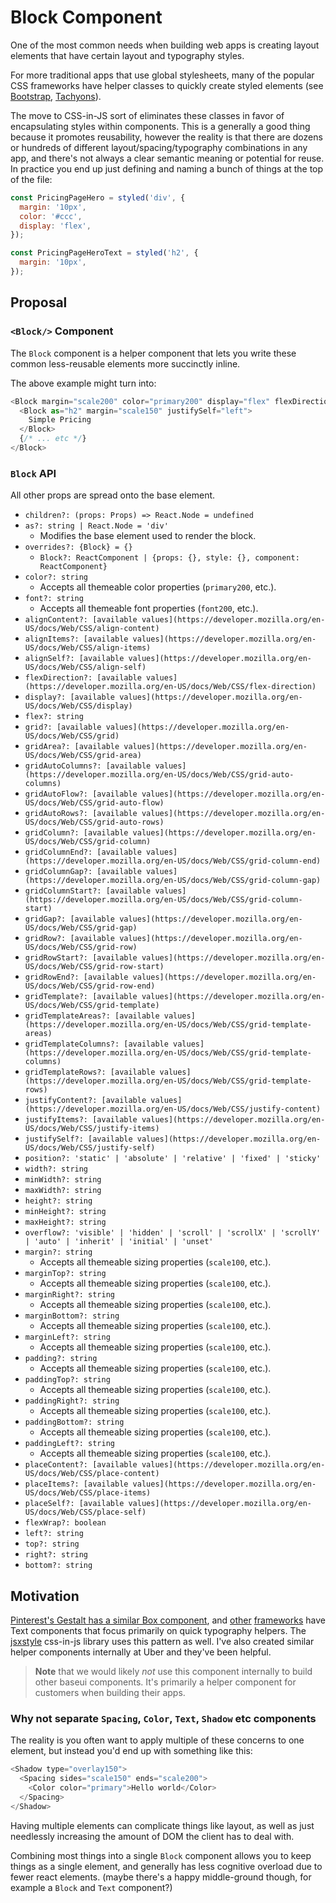 # Block Component

One of the most common needs when building web apps is creating layout elements that have certain layout and typography styles.

For more traditional apps that use global stylesheets, many of the popular CSS frameworks have helper classes to quickly create styled elements (see [Bootstrap](https://getbootstrap.com/docs/4.1/utilities/sizing/), [Tachyons](http://tachyons.io/docs/layout/spacing/)).

The move to CSS-in-JS sort of eliminates these classes in favor of encapsulating styles within components. This is a generally a good thing because it promotes reusability, however the reality is that there are dozens or hundreds of different layout/spacing/typography combinations in any app, and there's not always a clear semantic meaning or potential for reuse. In practice you end up just defining and naming a bunch of things at the top of the file:

```js
const PricingPageHero = styled('div', {
  margin: '10px',
  color: '#ccc',
  display: 'flex',
});

const PricingPageHeroText = styled('h2', {
  margin: '10px',
});
```

## Proposal

### `<Block/>` Component

The `Block` component is a helper component that lets you write these common less-reusable elements more succinctly inline.

The above example might turn into:

```js
<Block margin="scale200" color="primary200" display="flex" flexDirection="column">
  <Block as="h2" margin="scale150" justifySelf="left">
    Simple Pricing
  </Block>
  {/* ... etc */}
</Block>
```

### `Block` API

All other props are spread onto the base element.

* `children?: (props: Props) => React.Node = undefined`
* `as?: string | React.Node = 'div'`
  * Modifies the base element used to render the block.
* `overrides?: {Block} = {}`
  * `Block?: ReactComponent | {props: {}, style: {}, component: ReactComponent}`
* `color?: string`
  * Accepts all themeable color properties (`primary200`, etc.).
* `font?: string`
  * Accepts all themeable font properties (`font200`, etc.).
* `alignContent?: [available values](https://developer.mozilla.org/en-US/docs/Web/CSS/align-content)`
* `alignItems?: [available values](https://developer.mozilla.org/en-US/docs/Web/CSS/align-items)`
* `alignSelf?: [available values](https://developer.mozilla.org/en-US/docs/Web/CSS/align-self)`
* `flexDirection?: [available values](https://developer.mozilla.org/en-US/docs/Web/CSS/flex-direction)`
* `display?: [available values](https://developer.mozilla.org/en-US/docs/Web/CSS/display)`
* `flex?: string`
* `grid?: [available values](https://developer.mozilla.org/en-US/docs/Web/CSS/grid)`
* `gridArea?: [available values](https://developer.mozilla.org/en-US/docs/Web/CSS/grid-area)`
* `gridAutoColumns?: [available values](https://developer.mozilla.org/en-US/docs/Web/CSS/grid-auto-columns)`
* `gridAutoFlow?: [available values](https://developer.mozilla.org/en-US/docs/Web/CSS/grid-auto-flow)`
* `gridAutoRows?: [available values](https://developer.mozilla.org/en-US/docs/Web/CSS/grid-auto-rows)`
* `gridColumn?: [available values](https://developer.mozilla.org/en-US/docs/Web/CSS/grid-column)`
* `gridColumnEnd?: [available values](https://developer.mozilla.org/en-US/docs/Web/CSS/grid-column-end)`
* `gridColumnGap?: [available values](https://developer.mozilla.org/en-US/docs/Web/CSS/grid-column-gap)`
* `gridColumnStart?: [available values](https://developer.mozilla.org/en-US/docs/Web/CSS/grid-column-start)`
* `gridGap?: [available values](https://developer.mozilla.org/en-US/docs/Web/CSS/grid-gap)`
* `gridRow?: [available values](https://developer.mozilla.org/en-US/docs/Web/CSS/grid-row)`
* `gridRowStart?: [available values](https://developer.mozilla.org/en-US/docs/Web/CSS/grid-row-start)`
* `gridRowEnd?: [available values](https://developer.mozilla.org/en-US/docs/Web/CSS/grid-row-end)`
* `gridTemplate?: [available values](https://developer.mozilla.org/en-US/docs/Web/CSS/grid-template)`
* `gridTemplateAreas?: [available values](https://developer.mozilla.org/en-US/docs/Web/CSS/grid-template-areas)`
* `gridTemplateColumns?: [available values](https://developer.mozilla.org/en-US/docs/Web/CSS/grid-template-columns)`
* `gridTemplateRows?: [available values](https://developer.mozilla.org/en-US/docs/Web/CSS/grid-template-rows)`
* `justifyContent?: [available values](https://developer.mozilla.org/en-US/docs/Web/CSS/justify-content)`
* `justifyItems?: [available values](https://developer.mozilla.org/en-US/docs/Web/CSS/justify-items)`
* `justifySelf?: [available values](https://developer.mozilla.org/en-US/docs/Web/CSS/justify-self)`
* `position?: 'static' | 'absolute' | 'relative' | 'fixed' | 'sticky'`
* `width?: string`
* `minWidth?: string`
* `maxWidth?: string`
* `height?: string`
* `minHeight?: string`
* `maxHeight?: string`
* `overflow?: 'visible' | 'hidden' | 'scroll' | 'scrollX' | 'scrollY' | 'auto' | 'inherit' | 'initial' | 'unset'`
* `margin?: string`
  * Accepts all themeable sizing properties (`scale100`, etc.).
* `marginTop?: string`
  * Accepts all themeable sizing properties (`scale100`, etc.).
* `marginRight?: string`
  * Accepts all themeable sizing properties (`scale100`, etc.).
* `marginBottom?: string`
  * Accepts all themeable sizing properties (`scale100`, etc.).
* `marginLeft?: string`
  * Accepts all themeable sizing properties (`scale100`, etc.).
* `padding?: string`
  * Accepts all themeable sizing properties (`scale100`, etc.).
* `paddingTop?: string`
  * Accepts all themeable sizing properties (`scale100`, etc.).
* `paddingRight?: string`
  * Accepts all themeable sizing properties (`scale100`, etc.).
* `paddingBottom?: string`
  * Accepts all themeable sizing properties (`scale100`, etc.).
* `paddingLeft?: string`
  * Accepts all themeable sizing properties (`scale100`, etc.).
* `placeContent?: [available values](https://developer.mozilla.org/en-US/docs/Web/CSS/place-content)`
* `placeItems?: [available values](https://developer.mozilla.org/en-US/docs/Web/CSS/place-items)`
* `placeSelf?: [available values](https://developer.mozilla.org/en-US/docs/Web/CSS/place-self)`
* `flexWrap?: boolean`
* `left?: string`
* `top?: string`
* `right?: string`
* `bottom?: string`

## Motivation

[Pinterest's Gestalt has a similar Box component](https://pinterest.github.io/gestalt/#/Box), and [other](http://mineral-ui.com/components/text) [frameworks](https://evergreen.surge.sh/components/typography) have Text components that focus primarily on quick typography helpers. The [jsxstyle](https://github.com/jsxstyle/jsxstyle) css-in-js library uses this pattern as well. I've also created similar helper components internally at Uber and they've been helpful.

> **Note** that we would likely _not_ use this component internally to build other baseui components. It's primarily a helper component for customers when building their apps.

### Why not separate `Spacing`,  `Color`, `Text`, `Shadow` etc components

The reality is you often want to apply multiple of these concerns to one element, but instead you'd end up with something like this:

```js
<Shadow type="overlay150">
  <Spacing sides="scale150" ends="scale200">
    <Color color="primary">Hello world</Color>
  </Spacing>
</Shadow>
```

Having multiple elements can complicate things like layout, as well as just needlessly increasing the amount of DOM the client has to deal with.

Combining most things into a single `Block` component allows you to keep things as a single element, and generally has less cognitive overload due to fewer react elements. (maybe there's a happy middle-ground though, for example a `Block` and `Text` component?)
